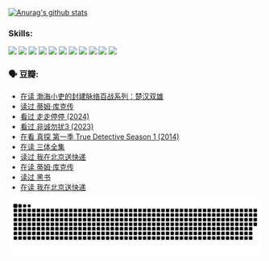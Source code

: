 
[![Anurag's github stats](https://github-readme-stats.vercel.app/api?username=w940853815)](https://github.com/anuraghazra/github-readme-stats)

### Skills:

<code><img height="32" src="https://cdn.jsdelivr.net/npm/simple-icons@v5/icons/python.svg"></code>
<code><img height="32" src="https://cdn.jsdelivr.net/npm/simple-icons@v5/icons/javascript.svg"></code>
<code><img height="32" src="https://cdn.jsdelivr.net/npm/simple-icons@v5/icons/django.svg"></code>
<code><img height="32" src="https://cdn.jsdelivr.net/npm/simple-icons@v5/icons/flask.svg"></code>
<code><img height="32" src="https://cdn.jsdelivr.net/npm/simple-icons@v5/icons/vuetify.svg"></code>
<code><img height="32" src="https://cdn.jsdelivr.net/npm/simple-icons@v5/icons/git.svg"></code>
<code><img height="32" src="https://cdn.jsdelivr.net/npm/simple-icons@v5/icons/docker.svg"></code>
<code><img height="32" src="https://cdn.jsdelivr.net/npm/simple-icons@v5/icons/postgresql.svg"></code>
<code><img height="32" src="https://cdn.jsdelivr.net/npm/simple-icons@v5/icons/elasticsearch.svg"></code>
<code><img height="32" src="https://cdn.jsdelivr.net/npm/simple-icons@v5/icons/macos.svg"></code>
<code><img height="32" src="https://cdn.jsdelivr.net/npm/simple-icons@v5/icons/linux.svg"></code>

### 🗣 豆瓣:

<!-- DOUBAN-ACTIVITIES:START -->
- [在读 渤海小吏的封建脉络百战系列：楚汉双雄](https://www.douban.com/people/136069238/status/4700950146/?_i=24675359)
- [读过 蒂姆·库克传](https://www.douban.com/people/136069238/status/4700949869/?_i=24675359)
- [看过 走走停停‎ (2024)](https://www.douban.com/people/136069238/status/4684430230/?_i=24675359)
- [看过 非诚勿扰3‎ (2023)](https://www.douban.com/people/136069238/status/4676324100/?_i=24675359)
- [在看 真探 第一季 True Detective Season 1‎ (2014)](https://www.douban.com/people/136069238/status/4673382852/?_i=24675359)
- [在读 三体全集](https://www.douban.com/people/136069238/status/4672842521/?_i=24675359)
- [读过 我在北京送快递](https://www.douban.com/people/136069238/status/4672842036/?_i=24675359)
- [在读 蒂姆·库克传](https://www.douban.com/people/136069238/status/4663517053/?_i=24675359)
- [读过 黑书](https://www.douban.com/people/136069238/status/4663516022/?_i=24675359)
- [在读 我在北京送快递](https://www.douban.com/people/136069238/status/4658098365/?_i=24675359)
<!-- DOUBAN-ACTIVITIES:END -->


![Snake animation](https://raw.githubusercontent.com/w940853815/w940853815/output/github-contribution-grid-snake.svg)

<!--
**w940853815/w940853815** is a ✨ _special_ ✨ repository because its `README.md` (this file) appears on your GitHub profile.

Here are some ideas to get you started:

- 🔭 I’m currently working on ...
- 🌱 I’m currently learning ...
- 👯 I’m looking to collaborate on ...
- 🤔 I’m looking for help with ...
- 💬 Ask me about ...
- 📫 How to reach me: ...
- 😄 Pronouns: ...
- ⚡ Fun fact: ...
-->
